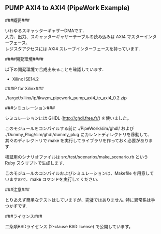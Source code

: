 PUMP AXI4 to AXI4 (PipeWork Example) 
------------------------------------

###概要###

いわゆるスキャッターギャザーDMAです.  
入力、出力、スキャッターギャザーテーブルの読み込みは AXI4 マスターインターフェース、   
レジスタアクセスには AXI4 スレーブインターフェースを持っています.

####開発環境####

以下の開発環境で合成出来ることを確認しています.

* Xilinx ISE14.2

###IP for Xilinx###

./target/xilinx/ip/ikwzm_pipework_pump_axi4_to_axi4_0.2.zip 

###シミュレーション###

シミュレーションには GHDL (<http://ghdl.free.fr/>) を使いました。    

このモジュールをコンパイルする前に ./PipeWork/sim/ghdl/ および ./Dummy_Plug/sim/ghdl/dummy_plug にカレントディレクトリを移動して、其々のディレクトリで make を実行してライブラリを作っておく必要があります.  

検証用のシナリオファイルは src/test/scenarios/make_scenario.rb という Ruby スクリプトで生成します.   

このモジュールのコンパイルおよびシミュレーションは、Makefile を用意していますので、make コマンドを実行してください.  

###注意###

とりあえず簡単なテストはしていますが、完璧ではありません. 特に異常系は手つかずです. 

###ライセンス###

二条項BSDライセンス (2-clause BSD license) で公開しています。

